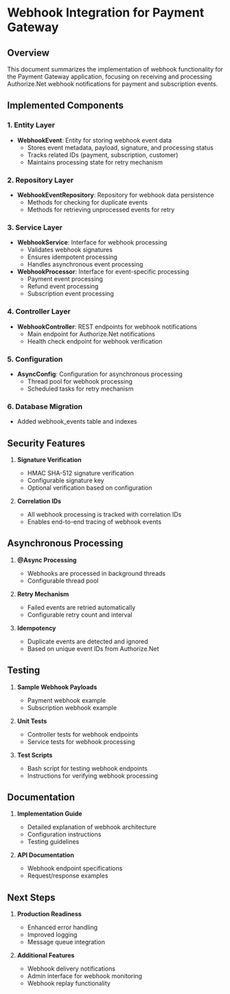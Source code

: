 # Webhook Integration for Payment Gateway

## Overview
This document summarizes the implementation of webhook functionality for the Payment Gateway application, focusing on receiving and processing Authorize.Net webhook notifications for payment and subscription events.

## Implemented Components

### 1. Entity Layer
- **WebhookEvent**: Entity for storing webhook event data
  - Stores event metadata, payload, signature, and processing status
  - Tracks related IDs (payment, subscription, customer)
  - Maintains processing state for retry mechanism

### 2. Repository Layer
- **WebhookEventRepository**: Repository for webhook data persistence
  - Methods for checking for duplicate events
  - Methods for retrieving unprocessed events for retry

### 3. Service Layer
- **WebhookService**: Interface for webhook processing
  - Validates webhook signatures
  - Ensures idempotent processing
  - Handles asynchronous event processing
- **WebhookProcessor**: Interface for event-specific processing
  - Payment event processing
  - Refund event processing
  - Subscription event processing

### 4. Controller Layer
- **WebhookController**: REST endpoints for webhook notifications
  - Main endpoint for Authorize.Net notifications
  - Health check endpoint for webhook verification

### 5. Configuration
- **AsyncConfig**: Configuration for asynchronous processing
  - Thread pool for webhook processing
  - Scheduled tasks for retry mechanism

### 6. Database Migration
- Added webhook_events table and indexes

## Security Features
1. **Signature Verification**
   - HMAC SHA-512 signature verification
   - Configurable signature key
   - Optional verification based on configuration

2. **Correlation IDs**
   - All webhook processing is tracked with correlation IDs
   - Enables end-to-end tracing of webhook events

## Asynchronous Processing
1. **@Async Processing**
   - Webhooks are processed in background threads
   - Configurable thread pool

2. **Retry Mechanism**
   - Failed events are retried automatically
   - Configurable retry count and interval

3. **Idempotency**
   - Duplicate events are detected and ignored
   - Based on unique event IDs from Authorize.Net

## Testing
1. **Sample Webhook Payloads**
   - Payment webhook example
   - Subscription webhook example

2. **Unit Tests**
   - Controller tests for webhook endpoints
   - Service tests for webhook processing

3. **Test Scripts**
   - Bash script for testing webhook endpoints
   - Instructions for verifying webhook processing

## Documentation
1. **Implementation Guide**
   - Detailed explanation of webhook architecture
   - Configuration instructions
   - Testing guidelines

2. **API Documentation**
   - Webhook endpoint specifications
   - Request/response examples

## Next Steps
1. **Production Readiness**
   - Enhanced error handling
   - Improved logging
   - Message queue integration

2. **Additional Features**
   - Webhook delivery notifications
   - Admin interface for webhook monitoring
   - Webhook replay functionality
